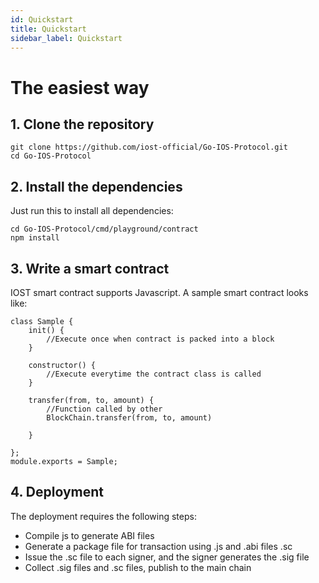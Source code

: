 ```yaml
---
id: Quickstart
title: Quickstart
sidebar_label: Quickstart
---
```


# The easiest way

## 1. Clone the repository
```
git clone https://github.com/iost-official/Go-IOS-Protocol.git
cd Go-IOS-Protocol
```

## 2. Install the dependencies

Just run this to install all dependencies:

```
cd Go-IOS-Protocol/cmd/playground/contract
npm install
```


## 3. Write a smart contract
IOST smart contract supports Javascript. A sample smart contract looks like:

```
class Sample {
    init() {
        //Execute once when contract is packed into a block
    }

    constructor() {
        //Execute everytime the contract class is called
    }

    transfer(from, to, amount) {
        //Function called by other
        BlockChain.transfer(from, to, amount)
        
    }

};
module.exports = Sample;
```

## 4. Deployment

The deployment requires the following steps:

- Compile js to generate ABI files
- Generate a package file for transaction using .js and .abi files .sc
- Issue the .sc file to each signer, and the signer generates the .sig file
- Collect .sig files and .sc files, publish to the main chain